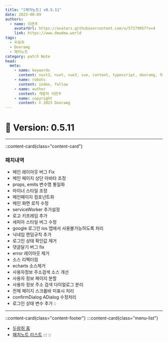 ```yaml
---
title: "[패치노트] v0.5.11"
date: 2023-08-09
authors:
  - name: 이연주
    avatarUrl: https://avatars.githubusercontent.com/u/57179957?v=4
    link: https://www.dewdew.world
tags:
  - 두람쥐
  - Dooramg
  - 패치노트
category: patch Note
head:
  meta:
    - name: keywords
      content: nuxt3, nuxt, vue3, vue, content, typescript, dooramg, 두람쥐, 패치노트, patchnote
    - name: robots
      content: index, follow
    - name: author
      content: 개발자 이연주
    - name: copyright
      content: © 2023 Dooramg
---
```


# 🚧  **Version: 0.5.11**

---

::content-card{class="content-card"}
### 패치내역

- 메인 레이아웃 버그 Fix
- 메인 페이지 상단 아바타 조정
- props, emits 변수명 통일화
- 마이너 스타일 조정
- 메인페이지 컴포넌트화
- 메인 화면 로직 수정
- serviceWorker 추가설정
- 로고 키프레임 추가
- 세피아 스타일 버그 수정
- google 로그인 ios 앱에서 사용불가능하도록 처리
- 닉네임 랜덤규칙 추가
- 로그인 상태 확인값 제거
- 댓글달기 버그 fix
- error 레이아웃 제거
- 소스 리펙터링
- echarts 소스제거
- 사용자정보 주소검색 소스 개선
- 사용자 정보 페이지 분할
- 사용자 정보 주소 검색 다이얼로그 분리
- 전체 페이지 스크롤바 미표시 처리
- confirmDialog ADialog 수정처리
- 로그인 상태 변수 추가
::


---


::content-card{class="content-footer"}
  :::content-card{class="menu-list"}
  - [두람쥐 홈](/)
  - [패치노트 리스트](/patch)
  :::
::